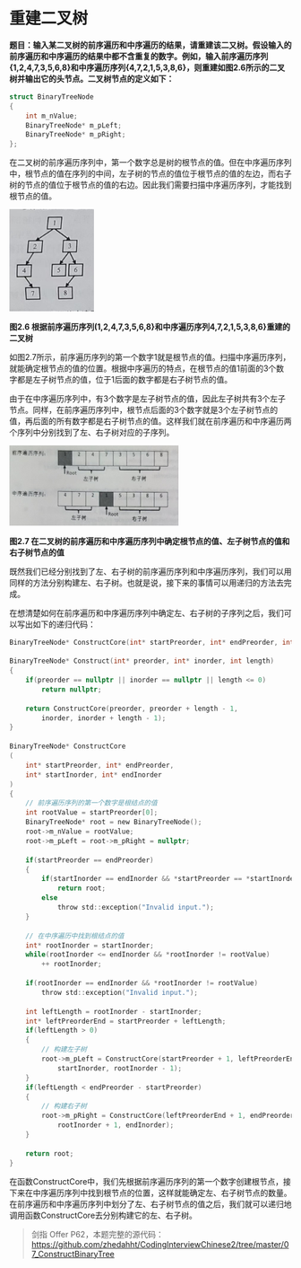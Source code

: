 # 重建二叉树

**题目：输入某二叉树的前序遍历和中序遍历的结果，请重建该二又树。假设输入的前序遍历和中序遍历的结果中都不含重复的数字。例如，输入前序遍历序列{1,2,4,7,3,5,6,8}和中序遍历序列{4,7,2,1,5,3,8,6}，则重建如图2.6所示的二叉树并输出它的头节点。二叉树节点的定义如下：**

```c
struct BinaryTreeNode
{
	int m_nValue;
	BinaryTreeNode* m_pLeft;
	BinaryTreeNode*	m_pRight;
};
```
在二叉树的前序遍历序列中，第一个数字总是树的根节点的值。但在中序遍历序列中，根节点的值在序列的中间，左子树的节点的值位于根节点的值的左边，而右子树的节点的值位于根节点的值的右边。因此我们需要扫描中序遍历序列，才能找到根节点的值。

<img src="images/interview_questions_09.png" width=30%/>

**图2.6 根据前序遍历序列(1,2,4,7,3,5,6,8}和中序遍历序列4,7,2,1,5,3,8,6}重建的二叉树**

如图2.7所示，前序遍历序列的第一个数字1就是根节点的值。扫描中序遍历序列，就能确定根节点的值的位置。根据中序遍历的特点，在根节点的值1前面的3个数字都是左子树节点的值，位于1后面的数字都是右子树节点的值。

由于在中序遍历序列中，有3个数字是左子树节点的值，因此左子树共有3个左子节点。同样，在前序遍历序列中，根节点后面的3个数字就是3个左子树节点的值，再后面的所有数字都是右子树节点的值。这样我们就在前序遍历和中序遍历两个序列中分别找到了左、右子树对应的子序列。

<img src="images/interview_questions_10.png" width=60%/>

**图2.7 在二叉树的前序遍历和中序遍历序列中确定根节点的值、左子树节点的值和右子树节点的值**

既然我们已经分别找到了左、右子树的前序遍历序列和中序遍历序列，我们可以用同样的方法分别构建左、右子树。也就是说，接下来的事情可以用递归的方法去完成。

在想清楚如何在前序遍历和中序遍历序列中确定左、右子树的子序列之后，我们可以写出如下的递归代码：

```c
BinaryTreeNode* ConstructCore(int* startPreorder, int* endPreorder, int* startInorder, int* endInorder);

BinaryTreeNode* Construct(int* preorder, int* inorder, int length)
{
    if(preorder == nullptr || inorder == nullptr || length <= 0)
        return nullptr;

    return ConstructCore(preorder, preorder + length - 1,
        inorder, inorder + length - 1);
}

BinaryTreeNode* ConstructCore
(
    int* startPreorder, int* endPreorder, 
    int* startInorder, int* endInorder
)
{
    // 前序遍历序列的第一个数字是根结点的值
    int rootValue = startPreorder[0];
    BinaryTreeNode* root = new BinaryTreeNode();
    root->m_nValue = rootValue;
    root->m_pLeft = root->m_pRight = nullptr;

    if(startPreorder == endPreorder)
    {
        if(startInorder == endInorder && *startPreorder == *startInorder)
            return root;
        else
            throw std::exception("Invalid input.");
    }

    // 在中序遍历中找到根结点的值
    int* rootInorder = startInorder;
    while(rootInorder <= endInorder && *rootInorder != rootValue)
        ++ rootInorder;

    if(rootInorder == endInorder && *rootInorder != rootValue)
        throw std::exception("Invalid input.");

    int leftLength = rootInorder - startInorder;
    int* leftPreorderEnd = startPreorder + leftLength;
    if(leftLength > 0)
    {
        // 构建左子树
        root->m_pLeft = ConstructCore(startPreorder + 1, leftPreorderEnd, 
            startInorder, rootInorder - 1);
    }
    if(leftLength < endPreorder - startPreorder)
    {
        // 构建右子树
        root->m_pRight = ConstructCore(leftPreorderEnd + 1, endPreorder,
            rootInorder + 1, endInorder);
    }

    return root;
}
```

在函数ConstructCore中，我们先根据前序遍历序列的第一个数字创建根节点，接下来在中序遍历序列中找到根节点的位置，这样就能确定左、右子树节点的数量。在前序遍历和中序遍历序列中划分了左、右子树节点的值之后，我们就可以递归地调用函数ConstructCore去分别构建它的左、右子树。

> 剑指 Offer P62，本题完整的源代码：
https://github.com/zhedahht/CodingInterviewChinese2/tree/master/07_ConstructBinaryTree